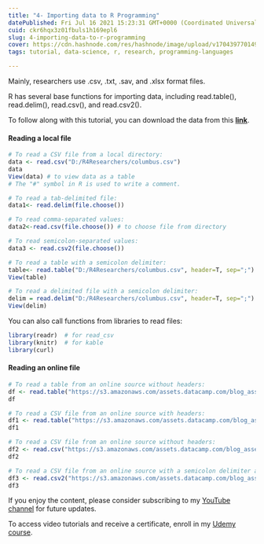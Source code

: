 ```yaml
---
title: "4- Importing data to R Programming"
datePublished: Fri Jul 16 2021 15:23:31 GMT+0000 (Coordinated Universal Time)
cuid: ckr6hqx3z01fbuls1h169epl6
slug: 4-importing-data-to-r-programming
cover: https://cdn.hashnode.com/res/hashnode/image/upload/v1704397701498/5776d6f5-e4fd-4fe6-9a80-ff11b772e383.gif
tags: tutorial, data-science, r, research, programming-languages

---
```


Mainly, researchers use .csv, .txt, .sav, and .xlsx format files.

R has several base functions for importing data, including read.table(), read.delim(), read.csv(), and read.csv2().

To follow along with this tutorial, you can download the data from this [**link**](https://github.com/Azad77/py4researchers/blob/main/data/columbus.csv).

#### Reading a local file

```r
# To read a CSV file from a local directory:
data <- read.csv("D:/R4Researchers/columbus.csv") 
data
View(data) # to view data as a table
# The "#" symbol in R is used to write a comment.

# To read a tab-delimited file:
data1<- read.delim(file.choose())

# To read comma-separated values:
data2<-read.csv(file.choose()) # to choose file from directory

# To read semicolon-separated values:
data3 <- read.csv2(file.choose())

# To read a table with a semicolon delimiter:
table<- read.table("D:/R4Researchers/columbus.csv", header=T, sep=";")
View(table)

# To read a delimited file with a semicolon delimiter:
delim = read.delim("D:/R4Researchers/columbus.csv", header=T, sep=";")
View(delim)
```

You can also call functions from libraries to read files:

```r
library(readr)  # for read_csv
library(knitr)  # for kable
library(curl)
```

#### Reading an online file

```r
# To read a table from an online source without headers:
df <- read.table("https://s3.amazonaws.com/assets.datacamp.com/blog_assets/test.txt", header = FALSE)
df

# To read a CSV file from an online source with headers:
df1 <- read.table("https://s3.amazonaws.com/assets.datacamp.com/blog_assets/test.csv", header = FALSE, sep = ",")
df1

# To read a CSV file from an online source without headers:
df2 <- read.csv("https://s3.amazonaws.com/assets.datacamp.com/blog_assets/test.csv", header = FALSE)
df2

# To read a CSV file from an online source with a semicolon delimiter and no headers:
df3 <- read.csv2("https://s3.amazonaws.com/assets.datacamp.com/blog_assets/test.csv",  header= FALSE)
df3
```

If you enjoy the content, please consider subscribing to my [YouTube channel](https://www.youtube.com/channel/UCpbWlHEqBSnJb6i4UemXQpA?sub_confirmation=1) for future updates.

To access video tutorials and receive a certificate, enroll in my [Udemy course](https://www.udemy.com/course/r-for-research/?referralCode=B6DCFDE343F0592EA61A).